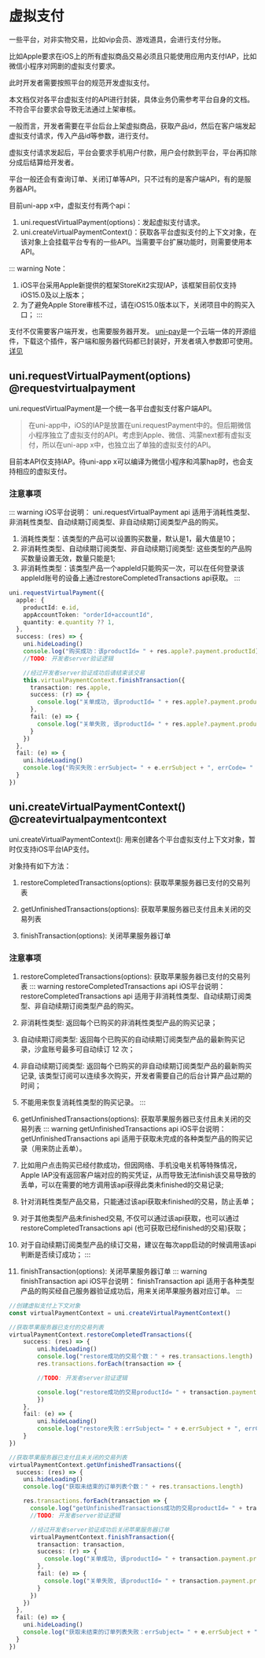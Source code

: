 # 虚拟支付

一些平台，对非实物交易，比如vip会员、游戏道具，会进行支付分账。

比如Apple要求在iOS上的所有虚拟商品交易必须且只能使用应用内支付IAP，比如微信小程序对网剧的虚拟支付要求。

此时开发者需要按照平台的规范开发虚拟支付。

本文档仅对各平台虚拟支付的API进行封装，具体业务仍需参考平台自身的文档。不符合平台要求会导致无法通过上架审核。

一般而言，开发者需要在平台后台上架虚拟商品，获取产品id，然后在客户端发起虚拟支付请求，传入产品id等参数，进行支付。

虚拟支付请求发起后，平台会要求手机用户付款，用户会付款到平台，平台再扣除分成后结算给开发者。

平台一般还会有查询订单、关闭订单等API，只不过有的是客户端API，有的是服务器API。

目前uni-app x中，虚拟支付有两个api：
1. uni.requestVirtualPayment(options)：发起虚拟支付请求。
2. uni.createVirtualPaymentContext()：获取各平台虚拟支付的上下文对象，在该对象上会挂载平台专有的一些API。当需要平台扩展功能时，则需要使用本API。

::: warning Note：
1. iOS平台采用Apple新提供的框架StoreKit2实现IAP，该框架目前仅支持iOS15.0及以上版本；
2. 为了避免Apple Store审核不过，请在iOS15.0版本以下，关闭项目中的购买入口；
:::

支付不仅需要客户端开发，也需要服务器开发。
[uni-pay](https://doc.dcloud.net.cn/uniCloud/uni-pay/uni-app-x.html)是一个云端一体的开源组件，下载这个插件，客户端和服务器代码都已封装好，开发者填入参数即可使用。[详见](https://doc.dcloud.net.cn/uniCloud/uni-pay/uni-app-x.html)

## uni.requestVirtualPayment(options) @requestvirtualpayment

<!-- UTSAPIJSON.requestVirtualPayment.description -->

<!-- UTSAPIJSON.requestVirtualPayment.compatibility -->

uni.requestVirtualPayment是一个统一各平台虚拟支付客户端API。

> 在uni-app中，iOS的IAP是放置在uni.requestPayment中的。但后期微信小程序独立了虚拟支付的API。考虑到Apple、微信、鸿蒙next都有虚拟支付，所以在uni-app x中，也独立出了单独的虚拟支付的API。

目前本API仅支持IAP。待uni-app x可以编译为微信小程序和鸿蒙hap时，也会支持相应的虚拟支付。

<!-- UTSAPIJSON.requestVirtualPayment.param -->

<!-- UTSAPIJSON.requestVirtualPayment.returnValue -->

### 注意事项
::: warning iOS平台说明：
uni.requestVirtualPayment api 适用于消耗性类型、非消耗性类型、自动续期订阅类型、非自动续期订阅类型产品的购买。
1. 消耗性类型：该类型的产品可以设置购买数量，默认是1，最大值是10；
2. 非消耗性类型、自动续期订阅类型、非自动续期订阅类型: 这些类型的产品购买数量设置无效，数量只能是1;
3. 非消耗性类型：该类型产品一个appleId只能购买一次，可以在任何登录该appleId账号的设备上通过restoreCompletedTransactions api获取。
:::

<!-- UTSAPIJSON.requestVirtualPayment.example -->
```ts
uni.requestVirtualPayment({
  apple: {
    productId: e.id,
    appAccountToken: "orderId+accountId",
    quantity: e.quantity ?? 1,
  },
  success: (res) => {
    uni.hideLoading()
    console.log("购买成功：该productId= " + res.apple?.payment.productId)
    //TODO: 开发者server验证逻辑

    //经过开发者server验证成功后请结束该交易
    this.virtualPaymentContext.finishTransaction({
      transaction: res.apple,
      success: (r) => {
        console.log("关单成功, 该productId= " + res.apple?.payment.productId)
      },
      fail: (e) => {
        console.log("关单失败, 该productId= " + res.apple?.payment.productId)
      }
    })
  },
  fail: (e) => {
    uni.hideLoading()
    console.log("购买失败：errSubject= " + e.errSubject + ", errCode= " + e.errCode + ", errMsg= " + e.errMsg)
  }
})
```
## uni.createVirtualPaymentContext() @createvirtualpaymentcontext

<!-- UTSAPIJSON.createVirtualPaymentContext.description -->

<!-- UTSAPIJSON.createVirtualPaymentContext.compatibility -->


uni.createVirtualPaymentContext(): 用来创建各个平台虚拟支付上下文对象，暂时仅支持iOS平台IAP支付。

对象持有如下方法：
1. restoreCompletedTransactions(options): 获取苹果服务器已支付的交易列表

2. getUnfinishedTransactions(options): 获取苹果服务器已支付且未关闭的交易列表

3. finishTransaction(options): 关闭苹果服务器订单

<!-- UTSAPIJSON.createVirtualPaymentContext.returnValue -->
### 注意事项
1. restoreCompletedTransactions(options): 获取苹果服务器已支付的交易列表
::: warning restoreCompletedTransactions api iOS平台说明：
restoreCompletedTransactions api 适用于非消耗性类型、自动续期订阅类型、非自动续期订阅类型产品的购买。
1. 非消耗性类型: 返回每个已购买的非消耗性类型产品的购买记录；
2. 自动续期订阅类型: 返回每个已购买的自动续期订阅类型产品的最新购买记录，沙盒账号最多可自动续订 12 次；
3. 非自动续期订阅类型: 返回每个已购买的非自动续期订阅类型产品的最新购买记录, 该类型订阅可以连续多次购买，开发者需要自己的后台计算产品过期的时间；
4. 不能用来恢复消耗性类型的购买记录。
:::

2. getUnfinishedTransactions(options): 获取苹果服务器已支付且未关闭的交易列表
::: warning getUnfinishedTransactions api iOS平台说明：
getUnfinishedTransactions api 适用于获取未完成的各种类型产品的购买记录（用来防止丢单）。
1. 比如用户点击购买已经付款成功，但因网络、手机没电关机等特殊情况，Apple IAP没有返回客户端对应的购买凭证，从而导致无法finish该交易导致的丢单，可以在需要的地方调用该api获得此类未finished的交易记录;
2. 针对消耗性类型产品交易，只能通过该api获取未finished的交易，防止丢单；
3. 对于其他类型产品未finished交易, 不仅可以通过该api获取，也可以通过restoreCompletedTransactions api (也可获取已经finished的交易)获取；
4. 对于自动续期订阅类型产品的续订交易，建议在每次app启动的时候调用该api判断是否续订成功；
:::

3. finishTransaction(options): 关闭苹果服务器订单
::: warning finishTransaction api iOS平台说明：
finishTransaction api 适用于各种类型产品的购买经自己服务器验证成功后，用来关闭苹果服务器对应订单。
:::
<!-- UTSAPIJSON.createVirtualPaymentContext.example -->

```ts
//创建虚拟支付上下文对象
const virtualPaymentContext = uni.createVirtualPaymentContext()

//获取苹果服务器已支付的交易列表
virtualPaymentContext.restoreCompletedTransactions({
    success: (res) => {
        uni.hideLoading()
        console.log("restore成功的交易个数：" + res.transactions.length)
        res.transactions.forEach(transaction => {

        //TODO: 开发者server验证逻辑

        console.log("restore成功的交易productId= " + transaction.payment.productId)
        })
    },
    fail: (e) => {
        uni.hideLoading()
        console.log("restore失败：errSubject= " + e.errSubject + ", errCode= " + e.errCode + ", errMsg= " + e.errMsg)
    }
})

//获取苹果服务器已支付且未关闭的交易列表
virtualPaymentContext.getUnfinishedTransactions({
  success: (res) => {
    uni.hideLoading()
    console.log("获取未结束的订单列表个数：" + res.transactions.length)

    res.transactions.forEach(transaction => {
      console.log("getUnfinishedTransactions成功的交易productId= " + transaction.payment.productId)
      //TODO: 开发者server验证逻辑

      //经过开发者server验证成功后关闭苹果服务器订单
      virtualPaymentContext.finishTransaction({
        transaction: transaction,
        success: (r) => {
          console.log("关单成功, 该productId= " + transaction.payment.productId)
        },
        fail: (e) => {
          console.log("关单失败, 该productId= " + transaction.payment.productId)
        }
      })
    })
  },
  fail: (e) => {
    uni.hideLoading()
    console.log("获取未结束的订单列表失败：errSubject= " + e.errSubject + ", errCode= " + e.errCode + ", errMsg= " + e.errMsg)
  }
})
```

<!-- UTSAPIJSON.virtualPayment.example -->
